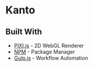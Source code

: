 # Kanto

## Built With

* [PIXI.js](https://www.pixijs.com/) - 2D WebGL Renderer
* [NPM](https://www.npmjs.com/get-npm) - Package Manager
* [Gulp.js](https://gulpjs.com/) - Workflow Automation